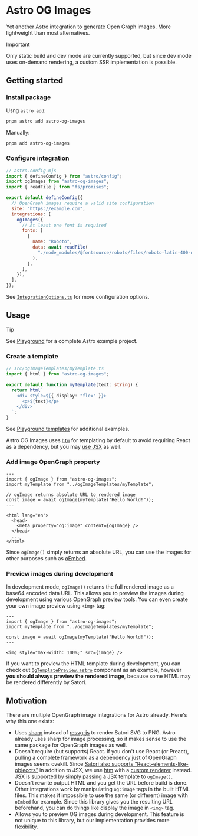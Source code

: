 # Astro OG Images

Yet another Astro integration to generate Open Graph images. More lightweight
than most alternatives.

> [!IMPORTANT]
>
> Only static build and dev mode are currently supported, but since dev mode
> uses on-demand rendering, a custom SSR implementation is possible.

## Getting started

### Install package

Usng `astro add`:

```sh
pnpm astro add astro-og-images
```

Manually:

```sh
pnpm add astro-og-images
```

### Configure integration

```mjs
// astro.config.mjs
import { defineConfig } from "astro/config";
import ogImages from "astro-og-images";
import { readFile } from "fs/promises";

export default defineConfig({
  // OpenGraph images require a valid site configuration
  site: "https://example.com",
  integrations: [
    ogImages({
      // At least one font is required
      fonts: [
        {
          name: "Roboto",
          data: await readFile(
            "./node_modules/@fontsource/roboto/files/roboto-latin-400-normal.woff",
          ),
        },
      ],
    }),
  ],
});
```

See [`IntegrationOptions.ts`](./src/IntegrationOptions.ts) for more
configuration options.

## Usage

> [!TIP]
>
> See [Playground](./playground) for a complete Astro example project.

### Create a template

```ts
// src/ogImageTemplates/myTemplate.ts
import { html } from "astro-og-images";

export default function myTemplate(text: string) {
  return html`
    <div style=${{ display: "flex" }}>
      <p>${text}</p>
    </div>
  `;
}
```

See [Playground templates](./playground/src/ogImageTemplates) for additional
examples.

Astro OG Images uses [`htm`](https://github.com/developit/htm) for templating by
default to avoid requiring React as a dependency, but you may [use
JSX](https://github.com/vercel/satori?tab=readme-ov-file#jsx) as well.

### Add image OpenGraph property

```astro
---
import { ogImage } from "astro-og-images";
import myTemplate from "../ogImageTemplates/myTemplate";

// ogImage returns absolute URL to rendered image
const image = await ogImage(myTemplate("Hello World!"));
---

<html lang="en">
  <head>
    <meta property="og:image" content={ogImage} />
  </head>
  ...
</html>
```

Since `ogImage()` simply returns an absolute URL, you can use the images for
other purposes such as [oEmbed](https://oembed.com/).

### Preview images during development

In development mode, `ogImage()` returns the full rendered image as a base64
encoded data URL. This allows you to preview the images during development using
various OpenGraph preview tools. You can even create your own image preview
using `<img>` tag:

```astro
---
import { ogImage } from "astro-og-images";
import myTemplate from "../ogImageTemplates/myTemplate";

const image = await ogImage(myTemplate("Hello World!"));
---

<img style="max-width: 100%;" src={image} />
```

If you want to preview the HTML template during development, you can check out
[`OgTemplatePreview.astro`](./src/components/OgTemplatePreview.astro) component
as an example, however **you should always preview the rendered image**, because
some HTML may be rendered differently by Satori.

## Motivation

There are multiple OpenGraph image integrations for Astro already. Here's why
this one exists:

- Uses [sharp](https://github.com/lovell/sharp) instead of
  [resvg-js](https://github.com/thx/resvg-js) to render Satori SVG to PNG. Astro
  already uses sharp for image processing, so it makes sense to use the same
  package for OpenGraph images as well.
- Doesn't require (but supports) React. If you don't use React (or Preact),
  pulling a complete framework as a dependency just of OpenGraph images seems
  ovekill. Since [Satori also supports
  "React-elements-like-objeccts"](https://github.com/vercel/satori?tab=readme-ov-file#use-without-jsx)
  in addition to JSX, we use [htm](https://github.com/developit/htm) with a
  [custom renderer](src/html.ts) instead. JSX is supported by simply passing a
  JSX template to `ogImage()`.
- Doesn't rewrite output HTML and you get the URL before build is done. Other
  integrations work by manipulating `og:image` tags in the built HTML files.
  This makes it impossible to use the same (or different) image with `oEmbed`
  for example. Since this library gives you the resulting URL beforehand, you
  can do things like display the image in `<img>` tag.
- Allows you to preview OG images during development. This feature is not unique
  to this library, but our implementation provides more flexibility.
